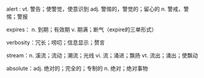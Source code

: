 alert : vt. 警告；使警觉，使意识到  adj. 警惕的，警觉的；留心的 n. 警戒，警惕；警报

expires： n. 到期；有效期  v. 期满；断气（expire的三单形式）

verbosity：冗长；唠叨；信息显示；赘言

stream：n. 溪流；流动；潮流；光线  vi. 流；涌进；飘扬  vt. 流出；涌出；使飘动

absolute：adj. 绝对的；完全的；专制的   n. 绝对；绝对事物
